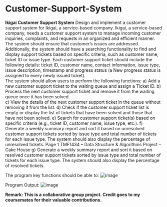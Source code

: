 # Customer-Support-System


**Ikigai Customer Support System** 
Design and implement a customer support system for Ikigai, a service-based company. Ikigai, a 
service-based company, needs a customer support system to manage incoming customer 
inquiries, complaints, and requests in an organized and efficient manner. The system should 
ensure that customer’s issues are addressed. Additionally, the system should have a searching 
functionality to find and display support tickets based on specific criteria, such as customer name, 
ticket ID or issue type.  Each customer support ticket should include the following details: 
ticket ID, customer name, contact information, issue type, issue description, timestamp 
and progress status (a New progress status is assigned to every newly issued ticket).   
The system should allow users to perform the following functions: 
a) Add a new customer support ticket to the waiting queue and assign a Ticket ID. 
b) Process the next customer support ticket and remove it from the waiting queue once 
it has been solved.  
c) View the details of the next customer support ticket in the queue without removing it 
from the list. 
d) Check if the customer support ticket list is empty or display the list of tickets that have 
been solved and those that have not been solved. 
e) Search for customer support ticket(s) based on specific criteria (e.g., ticket ID, 
customer name, issue type, etc.). 
f) Generate a weekly summary report and sort it based on unresolved customer 
support tickets sorted by issue type and total number of tickets for each issue type. 
The system should also display the percentage of unresolved tickets. 
Page 1 
TMF1434 – Data Structure & Algorithms 
Project – Cake House 
g) Generate a weekly summary report and sort it based on resolved customer support 
tickets sorted by issue type and total number of tickets for each issue type. The system 
should also display the percentage of resolved tickets.

The program key functions should be able to:
![image](https://github.com/user-attachments/assets/29c04b50-b838-433a-838e-9e39708a4d30)

Program Output:
![image](https://github.com/user-attachments/assets/1848138d-9a8b-4ade-aadb-135a334cb8f9)


**Remark:
This is a collaborative group project. Credit goes to my coursemates for their valuable contributions.**

